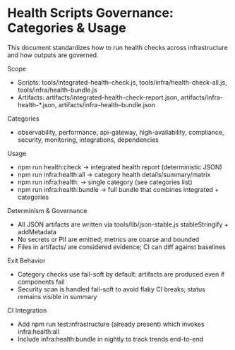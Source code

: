 # Health Scripts Governance: Categories & Usage

This document standardizes how to run health checks across infrastructure and how outputs are governed.

Scope

- Scripts: tools/integrated-health-check.js, tools/infra/health-check-all.js, tools/infra/health-bundle.js
- Artifacts: artifacts/integrated-health-check-report.json, artifacts/infra-health-*.json, artifacts/infra-health-bundle.json

Categories

- observability, performance, api-gateway, high-availability, compliance, security, monitoring, integrations, dependencies

Usage

- npm run health:check → integrated health report (deterministic JSON)
- npm run infra:health:all → category health details/summary/matrix
- npm run infra:health:<category> → single category (see categories list)
- npm run infra:health:bundle → full bundle that combines integrated + categories

Determinism & Governance

- All JSON artifacts are written via tools/lib/json-stable.js stableStringify + addMetadata
- No secrets or PII are emitted; metrics are coarse and bounded
- Files in artifacts/ are considered evidence; CI can diff against baselines

Exit Behavior

- Category checks use fail-soft by default: artifacts are produced even if components fail
- Security scan is handled fail-soft to avoid flaky CI breaks; status remains visible in summary

CI Integration

- Add npm run test:infrastructure (already present) which invokes infra:health:all
- Include infra:health:bundle in nightly to track trends end-to-end
